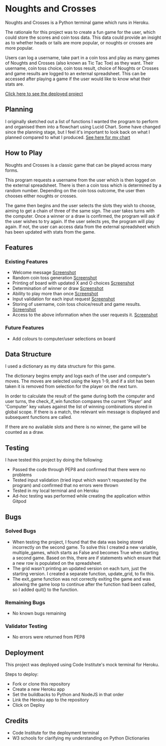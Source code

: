 # Noughts and Crosses
Noughts and Crosses is a Python terminal game which runs in Heroku.

The rationale for this project was to create a fun game for the user, which could store the scores and coin toss data. This data could provide an insight as to whether heads or tails are more popular, or noughts or crosses are more popular.

Users can log a username, take part in a coin toss and play as many games of Noughts and Crosses (also known as Tic Tac Toe) as they want. Their username, coin toss choice, coin toss result, choice of Noughts or Crosses and game results are logged to an external spreadsheet. This can be accessed after playing a game if the user would like to know what their stats are.


[Click here to see the deployed project](https://noughts-and-crosses-25.herokuapp.com/)

## Planning
I originally sketched out a list of functions I wanted the program to perform and organised them into a flowchart using Lucid Chart.
Some have changed since the planning stage, but I feel it's important to look back on what I planned compared to what I produced.
[See here for my chart](documentation/Noughts_and_Crosses_Lucid_Chart.pdf)

## How to Play
Noughts and Crosses is a classic game that can be played across many forms.

This program requests a username from the user which is then logged on the external spreadsheet. There is then a coin toss which is determined by a random number. Depending on the coin toss outcome, the user then chooses either noughts or crosses.

The game then begins and the user selects the slots they wish to choose, aiming to get a chain of three of the same sign. The user takes turns with the computer. Once a winner or a draw is confirmed, the program will ask if the user wishes to try again. If the user selects yes, the program will play again. If not, the user can access data from the external spreadsheet which has been updated with stats from the game.

## Features

### Existing Features
- Welcome message [Screenshot](documentation/welcome_message.PNG)
- Random coin toss generation [Screenshot](documentation/coin_toss.PNG)
- Printing of board with updated X and O choices [Screenshot](documentation/print_board.PNG)
- Determination of winner or draw [Screenshot](documentation/determine_winner.PNG)
- Ability to play more than once [Screenshot](documentation/try_again.PNG)
- Input validation for each input request [Screenshot](documentation/input_validation.PNG)
- Storing of username, coin toss choice/result and game results. [Screenshot](documentation/store_data.PNG)
- Access to the above information when the user requests it. [Screenshot](documentation/access_stats.PNG)

### Future Features
- Add colours to computer/user selections on board

## Data Structure
I used a dictionary as my data structure for this game. 

The dictionary begins empty and logs each of the user and computer's moves. The moves are selected using the keys 1-9, and if a slot has been taken it is removed from selection for the player on the next turn.

In order to calculate the result of the game during both the computer and user turns, the check_if_win function compares the current 'Player' and 'Computer' key values against the list of winning combinations stored in global scope. If there is a match, the relevant win message is displayed and subsequent functions are called.

If there are no available slots and there is no winner, the game will be counted as a draw.

## Testing
I have tested this project by doing the following:

- Passed the code through PEP8 and confirmed that there were no problems
- Tested input validation (tried input which wasn't requested by the program) and confirmed that no errors were thrown
- Tested in my local terminal and on Heroku
- Ad-hoc testing was performed while creating the application within Gitpod

## Bugs
### Solved Bugs

- When testing the project, I found that the data was being stored incorrectly on the second game. To solve this I created a new variable, multiple_games, which starts as False and becomes True when starting a second game. Based on this, there are if statements which ensure that a new row is populated on the spreadsheet.
- The grid wasn't printing an updated version on each turn, just the starting version. I created a separate function, update_grid, to fix this.
- The exit_game function was not correctly exiting the game and was allowing the game loop to continue after the function had been called, so I added quit() to the function.

### Remaining Bugs
- No known bugs remaining

### Validator Testing
- No errors were returned from PEP8

## Deployment
This project was deployed using Code Institute's mock terminal for Heroku.

Steps to deploy:
- Fork or clone this repository
- Create a new Heroku app
- Set the buildbacks to Python and NodeJS in that order
- Link the Heroku app to the repository
- Click on Deploy

## Credits
- Code Institute for the deployment terminal
- W3 schools for clarifying my understanding on Python Dictionaries